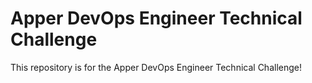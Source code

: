 # Apper DevOps Engineer Technical Challenge
This repository is for the Apper DevOps Engineer Technical Challenge! 
